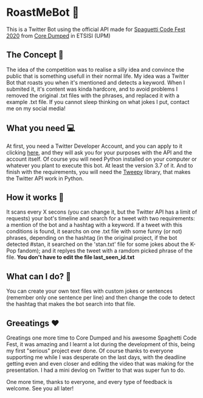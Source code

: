 # RoastMeBot :speak_no_evil:
 This is a Twitter Bot using the official API made for [Spaguetti Code Fest 2020](https://coredumped.es/2020/ya-esta-aqui-el-spaghetti-code-fest-2020/) from [Core Dumped](https://coredumped.es) in ETSISI (UPM)

## The Concept :thought_balloon:
The idea of the competition was to realise a silly idea and convince the public that is something usefull in their normal life. My idea was a Twitter Bot that roasts you when it's mentioned and detects a keyword. When I submited it, it's content was kinda hardcore, and to avoid problems I removed the original .txt files with the phrases, and replaced it with a example .txt file. If you cannot sleep thinking on what jokes I put, contact me on my social media!

## What you need :computer:
At first, you need a Twitter Developer Account, and you can apply to it clicking [here](https://developer.twitter.com/en), and they will ask you for your purposes with the API and the account itself. Of course you will need Python installed on your computer or whatever you plant to execute this bot. At least the version 3.7 of it. And to finish with the requirements, you will need the [Tweepy](https://www.tweepy.org/) library, that makes the Twitter API work in Python.

## How it works :wrench:
It scans every X secons (you can change it, but the Twitter API has a limit of requests) your bot's timeline and search for a tweet with two requirements: a mention of the bot and a hashtag with a keyword. If a tweet with this conditions is found, it searchs on one .txt file with some funny (or not) phrases, depending on the hashtag (in the original project, if the bot detected #stan, it searched on the 'stan.txt' file for some jokes about the K-Pop fandom); and it replyes the tweet with a ramdom picked phrase of the file. **You don't have to edit the file last_seen_id.txt**

## What can I do? :bow:
You can create your own text files with custom jokes or sentences (remember only one sentence per line) and then change the code to detect the hashtag that makes the bot search into that file.

## Greeatings :heart:
Greatings one more time to Core Dumped and his awesome Spaghetti Code Fest, it was amazing and I learnt a lot during the development of this, being my first "serious" project ever done. Of course thanks to everyone supporting me while I was desperate on the last days, with the deadline getting even and even closer and editing the video that was making for the presentation. I had a mini devlog on Twitter to that was super fun to do.

One more time, thanks to everyone, and every type of feedback is welcome. See you all later!
